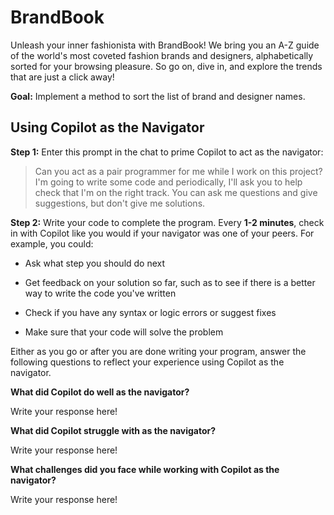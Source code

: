 # BrandBook

Unleash your inner fashionista with BrandBook! We bring you an A-Z guide of the world's most coveted fashion brands and designers, alphabetically sorted for your browsing pleasure. So go on, dive in, and explore the trends that are just a click away!

**Goal:** Implement a method to sort the list of brand and designer names.

## Using Copilot as the Navigator

**Step 1:** Enter this prompt in the chat to prime Copilot to act as the navigator:

> Can you act as a pair programmer for me while I work on this project? I'm going to write some code and periodically, I'll ask you to help check that I'm on the right track. You can ask me questions and give suggestions, but don't give me solutions.

**Step 2:** Write your code to complete the program. Every **1-2 minutes**, check in with Copilot like you would if your navigator was one of your peers. For example, you could:

   * Ask what step you should do next

   * Get feedback on your solution so far, such as to see if there is a better way to write the code you've written

   * Check if you have any syntax or logic errors or suggest fixes

   * Make sure that your code will solve the problem

Either as you go or after you are done writing your program, answer the following questions to reflect your experience using Copilot as the navigator.

**What did Copilot do well as the navigator?**

Write your response here!

**What did Copilot struggle with as the navigator?**

Write your response here!

**What challenges did you face while working with Copilot as the navigator?**

Write your response here!
